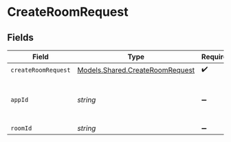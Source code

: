 # CreateRoomRequest


## Fields

| Field                                                                       | Type                                                                        | Required                                                                    | Description                                                                 | Example                                                                     |
| --------------------------------------------------------------------------- | --------------------------------------------------------------------------- | --------------------------------------------------------------------------- | --------------------------------------------------------------------------- | --------------------------------------------------------------------------- |
| `createRoomRequest`                                                         | [Models.Shared.CreateRoomRequest](../../models/shared/CreateRoomRequest.md) | :heavy_check_mark:                                                          | N/A                                                                         |                                                                             |
| `appId`                                                                     | *string*                                                                    | :heavy_minus_sign:                                                          | N/A                                                                         | app-af469a92-5b45-4565-b3c4-b79878de67d2                                    |
| `roomId`                                                                    | *string*                                                                    | :heavy_minus_sign:                                                          | N/A                                                                         | 2swovpy1fnunu                                                               |